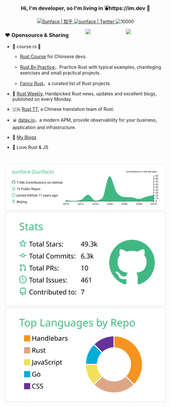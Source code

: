 <h3 align="center">Hi, I'm developer, so I'm living in ⛲️https://im.dev 🌲  </h3>

<p align="middle">
   <a href="https://www.zhihu.com/people/iSunface/columns">
      <img alt="Sunface | 知乎" height="25px" src="https://ss1.baidu.com/6ONXsjip0QIZ8tyhnq/it/u=493147230,3096476255&amp;fm=195&amp;app=88&amp;f=JPEG?w=200&amp;h=200">
   </a>
   
   <a href="https://twitter.com/isunface">
      <img alt="sunface | Twitter" height="25px" src="https://raw.githubusercontent.com/anuraghazra/anuraghazra/master/assets/twitter.svg" />
   </a>
   
   <img src="https://komarev.com/ghpvc/?username=sunface" alt="10000" height="23px"/>
</p>
  
<a href="https://www.zhihu.com/people/iSunface/columns">
   <img src="https://pic2.zhimg.com/v2-aa6490783b00fb1733e8b52f2f657647_xll.jpg" align="right"  width="25%" />
</a>
<a href="https://github.com/sunface/rust-course">
   <img src="https://github.com/sunface/sunface/blob/master/assets/ferris.gif" align="right" width="25%"/>
</a>

<!--    - [Rust Algos](https://github.com/sunface/rust-algos)，用Rust语言实现常见的算法和数据结构，以及leetcode题解 -->

### ❤️ Opensource & Sharing

- 📖 course.rs 🤔️
   - [Rust Course](https://github.com/sunface/rust-course) for Chinsese devs.
   
   - [Rust By Practice](https://github.com/sunface/rust-by-practice)，Practice Rust with typical examples, chanlleging exercises and small practical projects.
   
   - [Fancy Rust](https://fancy.rs)，a curated list of Rust projects.

- 📅 [Rust Weekly](https://github.com/sunface/rust-weekly), Handpicked Rust news, updates and excellent blogs, published on every Monday.

- 🇨🇳 [Rust TT](https://rusttt.com), a Chinese translation team of Rust.

- 📊 [datav.io](https://github.com/sunface/datav)，a modern APM, provide observability for your business, application and infrastructure.


- 📝 [My Blogs](https://www.zhihu.com/people/iSunface/columns)

- 🎊 Love Rust & JS

<br />


[![](https://raw.githubusercontent.com/sunface/sunface/master/profile-summary-card-output/vue/0-profile-details.svg)](https://github.com/vn7n24fzkq/github-profile-summary-cards)
[![](https://raw.githubusercontent.com/sunface/sunface/master/profile-summary-card-output/vue/3-stats.svg)](https://github.com/vn7n24fzkq/github-profile-summary-cards) 
[![](https://raw.githubusercontent.com/sunface/sunface/master/profile-summary-card-output/vue/1-repos-per-language.svg)](https://github.com/vn7n24fzkq/github-profile-summary-cards)


<!-- ### 🔪 菜刀出鞘


<a href="https://github.com/sunface/rust-course">
  <img  src="https://github-readme-stats.vercel.app/api/pin/?username=sunface&repo=rust-course&theme=tokyonight&hide_border=true" />
</a>
<a href="https://github.com/sunface/datav">
  <img  src="https://github-readme-stats.vercel.app/api/pin/?username=sunface&repo=datav&theme=tokyonight&hide_border=true" />
</a> -->




